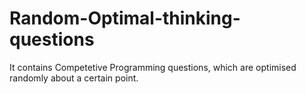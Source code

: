 # Random-Optimal-thinking-questions
It contains Competetive Programming questions, which are optimised randomly about a certain point.
